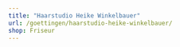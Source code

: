 ```yaml
---
title: "Haarstudio Heike Winkelbauer"
url: /goettingen/haarstudio-heike-winkelbauer/
shop: Friseur
---
```

